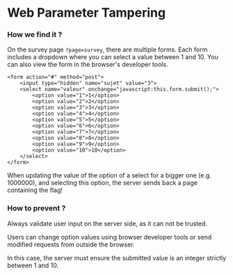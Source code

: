# Web Parameter Tampering

### How we find it ?

On the survey page `?page=survey`, there are multiple forms. Each form includes a dropdown where you can select a value between 1 and 10. You can also view the form in the browser's developer tools.

```
<form action="#" method="post">
	<input type="hidden" name="sujet" value="3">
	<select name="valeur" onchange="javascript:this.form.submit();">
		<option value="1">1</option>
		<option value="2">2</option>
		<option value="3">3</option>
		<option value="4">4</option>
		<option value="5">5</option>
		<option value="6">6</option>
		<option value="7">7</option>
		<option value="8">8</option>
		<option value="9">9</option>
		<option value="10">10</option>
	</select>
</form>
```

When updating the value of the option of a select for a bigger one (e.g. 1000000), and selecting this option, the server sends back a page containing the flag!

### How to prevent ?

Always validate user input on the server side, as it can not be trusted.

Users can change option values using browser developer tools or send modified requests from outside the browser.

In this case, the server must ensure the submitted value is an integer strictly between 1 and 10.
